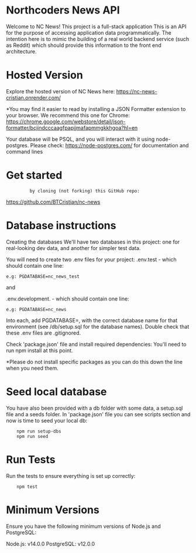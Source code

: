 # Northcoders News API

Welcome to NC News! This project is a full-stack application
This is an API for the purpose of accessing application data programmatically. The intention here is to mimic the building of a real world backend service (such as Reddit) which should provide this information to the front end architecture.

# Hosted Version

Explore the hosted version of NC News here:
https://nc-news-cristian.onrender.com/

\*You may find it easier to read by installing a JSON Formatter extension to your browser. We recommend this one for Chrome: https://chrome.google.com/webstore/detail/json-formatter/bcjindcccaagfpapjjmafapmmgkkhgoa?hl=en

Your database will be PSQL, and you will interact with it using node-postgres. Please check: https://node-postgres.com/ for documentation and command lines

# Get started

             by cloning (not forking) this GitHub repo:

https://github.com/BTCristian/nc-news

# Database instructions

Creating the databases
We'll have two databases in this project:
one for real-looking dev data, and another for simpler test data.

You will need to create two .env files for your project:
.env.test - which should contain one line:

    e.g: PGDATABASE=nc_news_test

and

.env.development. - which should contain one line:

    e.g: PGDATABASE=nc_news

Into each, add PGDATABASE=, with the correct database name for that environment (see /db/setup.sql for the database names).
Double check that these .env files are .gitignored.

Check 'package.json' file and install required dependencies:
You'll need to run npm install at this point.

\*Please do not install specific packages as you can do this down the line when you need them.

# Seed local database

You have also been provided with a db folder with some data, a setup.sql file and a seeds folder. In 'package.json' file you can see scripts section and now is time to seed your local db:

        npm run setup-dbs
        npm run seed

# Run Tests

Run the tests to ensure everything is set up correctly:

        npm test

# Minimum Versions

Ensure you have the following minimum versions of Node.js and PostgreSQL:

Node.js: v14.0.0
PostgreSQL: v12.0.0
